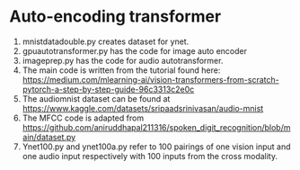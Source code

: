 # Auto-encoding transformer

1. mnistdatadouble.py creates dataset for ynet.
2. gpuautotransformer.py has the code for image auto encoder
3. imageprep.py has the code for audio autotransformer.
4. The main code is written from the tutorial found here: https://medium.com/mlearning-ai/vision-transformers-from-scratch-pytorch-a-step-by-step-guide-96c3313c2e0c
5. The audiomnist dataset can be found at https://www.kaggle.com/datasets/sripaadsrinivasan/audio-mnist
6. The MFCC code is adapted from https://github.com/aniruddhapal211316/spoken_digit_recognition/blob/main/dataset.py
7. Ynet100.py and ynet100a.py refer to 100 pairings of one vision input and one audio input respectively with 100 inputs from the cross modality.
